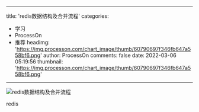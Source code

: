 
---
title: 'redis数据结构及合并流程'
categories: 
 - 学习
 - ProcessOn
 - 推荐
headimg: 'https://img.processon.com/chart_image/thumb/60790697f346fb647a558bf6.png'
author: ProcessOn
comments: false
date: 2022-03-06 05:19:56
thumbnail: 'https://img.processon.com/chart_image/thumb/60790697f346fb647a558bf6.png'
---

<div>   
<img class="thumb" alt="redis数据结构及合并流程" src="https://img.processon.com/chart_image/thumb/60790697f346fb647a558bf6.png" referrerpolicy="no-referrer">
<p>redis</p>  
</div>
            